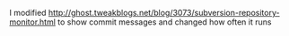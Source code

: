 I modified http://ghost.tweakblogs.net/blog/3073/subversion-repository-monitor.html to show
commit messages and changed how often it runs
